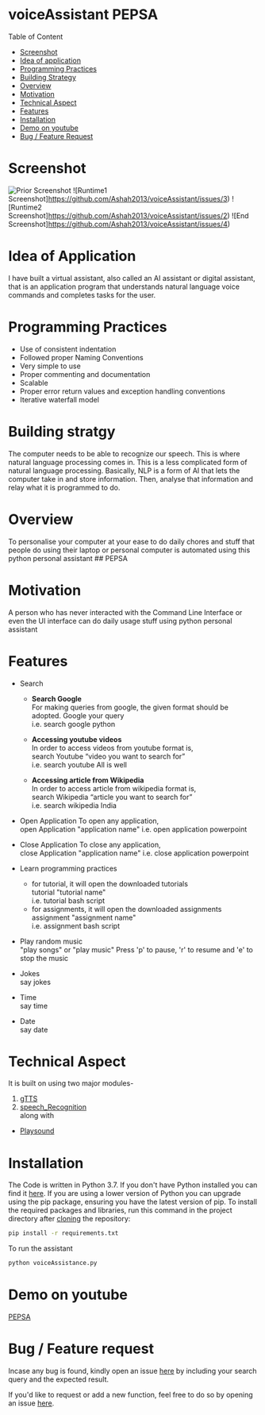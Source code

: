# voiceAssistant PEPSA
Table of Content

   - [Screenshot](#screenshot)
   - [Idea of application](#idea-of-Application)
   - [Programming Practices](#Programming-Practices)
   - [Building Strategy](#Building-strategy)
   - [Overview](#Overview)
   - [Motivation](#Motivation)
   - [Technical Aspect](#Technical-Aspect)
   - [Features](#Features)
   - [Installation](#Installation)
   - [Demo on youtube](#Demo-on-youtube)
   - [Bug / Feature Request](#Bug-/-Feature-Request)
   
  # Screenshot 
  ![Prior Screenshot](https://github.com/Ashah2013/voiceAssistant/issues/1)
  ![Runtime1 Screenshot]https://github.com/Ashah2013/voiceAssistant/issues/3)
  ![Runtime2 Screenshot]https://github.com/Ashah2013/voiceAssistant/issues/2)
  ![End Screenshot]https://github.com/Ashah2013/voiceAssistant/issues/4)
  
  # Idea of Application
  I have built a virtual assistant, also called an AI assistant or digital assistant, that is an application program that understands natural language voice commands and completes tasks for the user.

  # Programming Practices
   - Use of consistent indentation
   - Followed proper Naming Conventions
   - Very simple to use
   - Proper commenting and documentation
   - Scalable 
   - Proper error return values and exception handling conventions
   - Iterative waterfall model

  # Building stratgy
  The computer needs to be able to recognize our speech. 
This is where natural language processing comes in. This is a less complicated form of natural language processing. Basically, NLP is a form of AI that lets the computer take in and store information. Then, analyse that information and relay what it is programmed to do. 

  # Overview
  To personalise your computer at your ease to do daily chores and stuff that people do using their laptop or personal computer is automated using this python personal assistant ## PEPSA
  
  # Motivation
  A person who has never interacted with the Command Line Interface or even the UI interface can do daily usage stuff using python personal assistant
  
  # Features 
   - Search 
     
      - **Search Google**<br/>
   For making queries from google, the given format should be adopted.
   Google your query<br/>
   i.e. search google python
  
     - **Accessing youtube videos**<br/>
   In order to access videos from youtube format is,<br/>
   search Youtube “video you want to search for”<br/>
   i.e. search youtube All is well
   
     - **Accessing article from Wikipedia**<br/>
   In order to access article from wikipedia format is,<br/>
   search Wikipedia “article you want to search for”<br/>
   i.e. search wikipedia India
   
  - Open Application
   To open any application,<br/>
   open Application "application name"
   i.e. open application powerpoint
   
  - Close Application
   To close any application,<br/>
   close Application "application name"
   i.e. close application powerpoint

  - Learn programming practices
      - for tutorial, it will open the downloaded tutorials  
      tutorial "tutorial name"</br>
      i.e. tutorial bash script
      - for assignments, it will open the downloaded assignments  
      assignment "assignment name"</br>
      i.e. assignment bash script
      
  - Play random music</br>
   "play songs" or "play music"
    Press 'p' to pause, 'r' to resume and 'e' to stop the music
    
  - Jokes</br>
   say jokes
   
  - Time</br>
  say time
  
  - Date</br>
  say date

  # Technical Aspect
  It is built on using two major modules-
  1. [gTTS]( https://pypi.org/project/gTTS/)
  2. [speech_Recognition](https://pypi.org/project/SpeechRecognition/)<br/>
  along with
  - [Playsound](https://pypi.org/project/playsound/)
  
  # Installation
  The Code is written in Python 3.7. If you don't have Python installed you can find it [here](https://www.python.org/downloads/). If you are using a lower version of Python you can upgrade using the pip package, ensuring you have the latest version of pip. To install the required packages and libraries, run this command in the project directory after [cloning](https://www.howtogeek.com/451360/how-to-clone-a-github-repository/) the repository:
```bash
pip install -r requirements.txt
```
To run the assistant 
```bash
python voiceAssistance.py
```

  # Demo on youtube
  [PEPSA](https://www.youtube.com/playlist?list=PL0GCs4QyYZivxt3AQhvSgJqsUEf1ZqhCn)
  
  # Bug / Feature request
  Incase any bug is found, kindly open an issue [here](https://github.com/Ashah2013/voiceAssistant/issues/new) by including your search query and the expected result.
  
  If you'd like to request or add a new function, feel free to do so by opening an issue [here](https://github.com/Ashah2013/voiceAssistant/issues/new).
  

